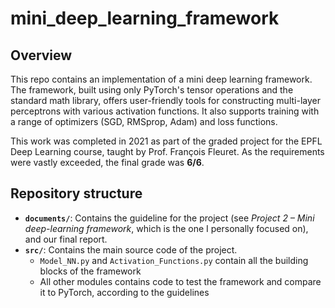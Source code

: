 # mini_deep_learning_framework

## Overview
This repo contains an implementation of a mini deep learning framework. The framework, built using only PyTorch's tensor operations and the standard math library, offers user-friendly tools for constructing multi-layer perceptrons with various activation functions. It also supports training with a range of optimizers (SGD, RMSprop, Adam) and loss functions.

This work was completed in 2021 as part of the graded project for the EPFL Deep Learning course, taught by Prof. François Fleuret. As the requirements were vastly exceeded, the final grade was **6/6**.

## Repository structure

- **`documents/`**: Contains the guideline for the project (see *Project 2 – Mini deep-learning framework*, which is the one I personally focused on), and our final report.
- **`src/`**: Contains the main source code of the project.
  - `Model_NN.py` and `Activation_Functions.py` contain all the building blocks of the framework
  - All other modules contains code to test the framework and compare it to PyTorch, according to the guidelines


